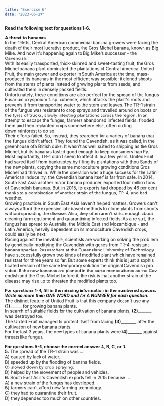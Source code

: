 ```yaml
---
title: "Exercise 6"
date: "2023-06-29"
---
```


**Read the following text for questions 1-6.**

**A threat to bananas**  
In the 1950s, Central American commercial banana growers were facing the death of their most lucrative product, the Gros Michel banana, known as Big Mike. And now it's happening again to Big Mike's successor - the Cavendish.  
With its easily transported, thick-skinned and sweet-tasting fruit, the Gros Michel banana plant dominated the plantations of Central America. United Fruit, the main grower and exporter in South America at the time, mass-produced its bananas in the most efficient way possible: it cloned shoots from the stems of plants instead of growing plants from seeds, and cultivated them in densely packed fields.  
Unfortunately, these conditions are also perfect for the spread of the fungus Fusarium oxysporum f. sp. cubense, which attacks the plant's roots and prevents it from transporting water to the stem and leaves. The TR-1 strain of the fungus was resistant to crop sprays and travelled around on boots or the tyres of trucks, slowly infecting plantations across the region. In an attempt to escape the fungus, farmers abandoned infected fields. flooded them and then replanted crops somnewhere else, often cutting  
down rainforest to do so.  
Their efforts failed. So, instead, they searched for a variety of banana that the fungus didn't affect. They found the Cavendish, as it was called, in the greenhouse ofa British duke. It wasn't as well suited to shipping as the Gros Michel, but its bananas tasted good enough to keep consumers hap Py. Most importantly, TR-1 didn't seem to affect it. In a few years, United Fruit had saved itself from bankruptcy by filling its plantations with thou Sands of the new plants, copying the same monoculture growing conditions Gros Michel had thrived in. While the operation was a huge success for the Latin American induce try, the Cavendish banana itself is far from safe. In 2014, South East Asia another major banana producer, exported four million tons of Cavendish bananas. But, in 2015, its exports had dropped by 46 per cent thanks to a combination of another strain of the fungus, TR-4, and bad weather.  
Growing practices in South East Asia haven't helped matters. Growers can't always afford the expensive lab-based methods to clone plants from shoots without spreading the disease. Also, they often aren't strict enough about cleaning farm equipment and quarantining infected fields. As a re sult, the fungus has spread to Australia, the Middle East and Mozambique - and Latin America, heavily dependent on its monoculture Cavendish crops,  
could easily be next.  
Racing against the inevitable, scientists are working on solving the prob lem by genetically moditying the Cavendish with genes from TR-4-resistant banana species. Researchers at the Queensland University of Technology have successfully grown two kinds of modified plant which have remained resistant for three years so far. But some experts think this is just a sophis ticated version of the same temporary solution the original Cavendish pro vided. If the new bananas are planted in the same monocultures as the Cav endish and the Gros Michel before it, the risk is that another strain of the disease may rise up to threaten the modified plants too.

**For questions 1-4, fill in the missing information in the numbered spaces.**  
**_Write no more than ONE WORD and /or A NUMBER for each question._**  
The distinct feature of United Fruit is that this company doesn't use any  
**(1)**\_\_\_\_\_\_ for growing banana plants.  
In search of suitable fields for the cultivation of banana plants, **(2)**\_\_\_\_\_\_\_ was destroyed too.  
The United Fruit managed to protect itself from facing **(3)**\_\_\_\_\_\_\_\_ after the cultivation of new banana plants.  
For the last 3 years, the new types of banana plants were **(4)**\_\_\_\_\_\_\_ against threats like fungus.

**For questions 5-6, choose the correct answer A, B, C, or D.**  
**5.** The spread of the TR-1 strain was …  
A) caused by lack of water.  
B) speeded up by the flooding of banana fields.  
C) slowed down by crop spraying.  
D) helped by the movement of people and vehicles.  
**6\.** South East Asia's Cavendish exports fell in 2015 because …  
A) a new strain of the fungus has developed.  
B) farmers can't afford new farming technology.  
C) they had to quarantine their fruit.  
D) they depended too much on other countries.
